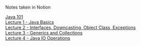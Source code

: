    Notes taken in Notion
 
 [Java 101](https://unexpected-fin-7b2.notion.site/Java-101-afa86fe520f04d2ea4dde52e5b01492c)\
 [Lecture 1 - Java Basics](https://unexpected-fin-7b2.notion.site/Lecture-1-7fb5634c3bcf4bdabc7b1e99df5d43b1)\
 [Lecture 2 - Interfaces, Downcasting, Object Class, Exceptions](https://unexpected-fin-7b2.notion.site/Lecture-2-b9e3be3b62cf4ceba44342cb0c35e3ca)\
 [Lecture 3 - Generics and Collections](https://unexpected-fin-7b2.notion.site/Lecture-3-1640884549eb4920b77c12142d45c184)\
 [Lecture 4 - Java IO Operations](https://unexpected-fin-7b2.notion.site/Lecture-4-0cb320ebbc194263a593590961721872)

